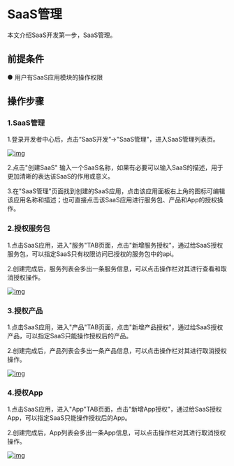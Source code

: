 # SaaS管理
本文介绍SaaS开发第一步，SaaS管理。

## **前提条件**
● 用户有SaaS应用模块的操作权限

## **操作步骤**

### **1.SaaS管理**
1.登录开发者中心后，点击“SaaS开发”→"SaaS管理"，进入SaaS管理列表页。

<a data-fancybox title="img" href="/guide/image2022-0706-01.png?version=1&modificationDate=1646655516000&api=v2">![img](/guide/image2022-0706-01.png?version=1&modificationDate=1646655516000&api=v2)</a>

2.点击"创建SaaS"
输入一个SaaS名称，如果有必要可以输入SaaS的描述，用于更加清晰的表达该SaaS的作用或意义。

3.在"SaaS管理"页面找到创建的SaaS应用，点击该应用面板右上角的图标可编辑该应用名称和描述；也可直接点击该SaaS应用进行服务包、产品和App的授权操作。

### **2.授权服务包**
1.点击SaaS应用，进入"服务"TAB页面，点击"新增服务授权"，通过给SaaS授权服务包，可以指定SaaS只有权限访问已授权的服务包中的api。

2.创建完成后，服务列表会多出一条服务信息，可以点击操作栏对其进行查看和取消授权操作。

<a data-fancybox title="img" href="/guide/image2022-0706-08.png?version=1&modificationDate=1646655516000&api=v2">![img](/guide/image2022-0706-08.png?version=1&modificationDate=1646655516000&api=v2)</a>

### **3.授权产品**
1.点击SaaS应用，进入"产品"TAB页面，点击"新增产品授权"，通过给SaaS授权产品，可以指定SaaS只能操作授权后的产品。

2.创建完成后，产品列表会多出一条产品信息，可以点击操作栏对其进行取消授权操作。

<a data-fancybox title="img" href="/guide/image2022-0706-09.png?version=1&modificationDate=1646655516000&api=v2">![img](/guide/image2022-0706-09.png?version=1&modificationDate=1646655516000&api=v2)</a>


### **4.授权App**
1.点击SaaS应用，进入"App"TAB页面，点击"新增App授权"，通过给SaaS授权App，可以指定SaaS只能操作授权后的App。

2.创建完成后，App列表会多出一条App信息，可以点击操作栏对其进行取消授权操作。

<a data-fancybox title="img" href="/guide/image2022-0706-10.png?version=1&modificationDate=1646655516000&api=v2">![img](/guide/image2022-0706-10.png?version=1&modificationDate=1646655516000&api=v2)</a>
